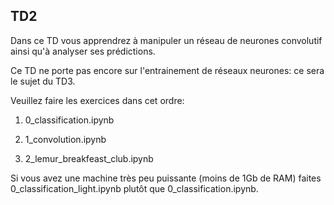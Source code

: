 ## TD2

Dans ce TD vous apprendrez à manipuler un réseau de neurones convolutif ainsi qu'à analyser ses prédictions.

Ce TD ne porte pas encore sur l'entrainement de réseaux neurones: ce sera le sujet du TD3.

Veuillez faire les exercices dans cet ordre:

1) 0_classification.ipynb

2) 1_convolution.ipynb

3) 2_lemur_breakfeast_club.ipynb

Si vous avez une machine très peu puissante (moins de 1Gb de RAM) faites 0_classification_light.ipynb plutôt que 0_classification.ipynb.
